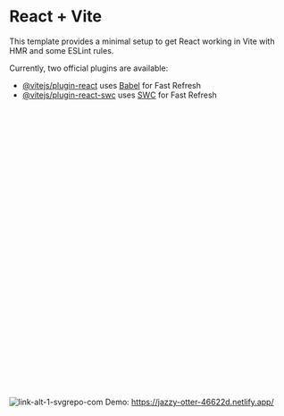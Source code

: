 # React + Vite

This template provides a minimal setup to get React working in Vite with HMR and some ESLint rules.

Currently, two official plugins are available:

- [@vitejs/plugin-react](https://github.com/vitejs/vite-plugin-react/blob/main/packages/plugin-react/README.md) uses [Babel](https://babeljs.io/) for Fast Refresh
- [@vitejs/plugin-react-swc](https://github.com/vitejs/vite-plugin-react-swc) uses [SWC](https://swc.rs/) for Fast Refresh

 <!DOCTYPE svg PUBLIC "-//W3C//DTD SVG 1.1//EN" "http://www.w3.org/Graphics/SVG/1.1/DTD/svg11.dtd">

<!-- Uploaded to: SVG Repo, www.svgrepo.com, Transformed by: SVG Repo Mixer Tools -->
<svg width="800px" height="800px" viewBox="0 0 24 24" fill="none" xmlns="http://www.w3.org/2000/svg" stroke="#545454">

<g id="SVGRepo_bgCarrier" stroke-width="0"/>

<g id="SVGRepo_tracerCarrier" stroke-linecap="round" stroke-linejoin="round"/>

<g id="SVGRepo_iconCarrier"> <path d="M9.16488 17.6505C8.92513 17.8743 8.73958 18.0241 8.54996 18.1336C7.62175 18.6695 6.47816 18.6695 5.54996 18.1336C5.20791 17.9361 4.87912 17.6073 4.22153 16.9498C3.56394 16.2922 3.23514 15.9634 3.03767 15.6213C2.50177 14.6931 2.50177 13.5495 3.03767 12.6213C3.23514 12.2793 3.56394 11.9505 4.22153 11.2929L7.04996 8.46448C7.70755 7.80689 8.03634 7.47809 8.37838 7.28062C9.30659 6.74472 10.4502 6.74472 11.3784 7.28061C11.7204 7.47809 12.0492 7.80689 12.7068 8.46448C13.3644 9.12207 13.6932 9.45086 13.8907 9.7929C14.4266 10.7211 14.4266 11.8647 13.8907 12.7929C13.7812 12.9825 13.6314 13.1681 13.4075 13.4078M10.5919 10.5922C10.368 10.8319 10.2182 11.0175 10.1087 11.2071C9.57284 12.1353 9.57284 13.2789 10.1087 14.2071C10.3062 14.5492 10.635 14.878 11.2926 15.5355C11.9502 16.1931 12.279 16.5219 12.621 16.7194C13.5492 17.2553 14.6928 17.2553 15.621 16.7194C15.9631 16.5219 16.2919 16.1931 16.9495 15.5355L19.7779 12.7071C20.4355 12.0495 20.7643 11.7207 20.9617 11.3787C21.4976 10.4505 21.4976 9.30689 20.9617 8.37869C20.7643 8.03665 20.4355 7.70785 19.7779 7.05026C19.1203 6.39267 18.7915 6.06388 18.4495 5.8664C17.5212 5.3305 16.3777 5.3305 15.4495 5.8664C15.2598 5.97588 15.0743 6.12571 14.8345 6.34955" stroke="#000000" stroke-width="2" stroke-linecap="round"/> </g>

</svg>![link-alt-1-svgrepo-com](https://github.com/user-attachments/assets/3dd82674-f430-4448-883c-ef27acd608e4) Demo: https://jazzy-otter-46622d.netlify.app/

